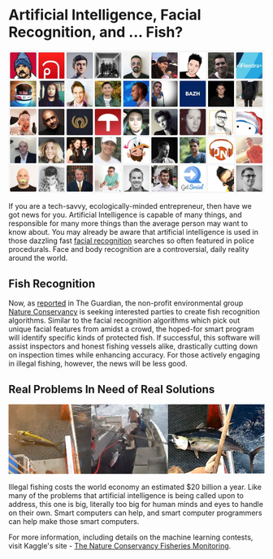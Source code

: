 # Artificial Intelligence, Facial Recognition, and ... Fish?

![Faces)](/static/2016/ui-faces.jpg)

If you are a tech-savvy, ecologically-minded entrepreneur, then have we got news for you. Artificial Intelligence is capable of many things, and responsible for many more things than the average person may want to know about. You may already be aware that artificial intelligence is used in those dazzling fast <a href="http://www.theatlantic.com/technology/archive/2015/07/how-good-facial-recognition-technology-government-regulation/397289/">facial recognition</a> searches so often featured in police procedurals. Face and body recognition are a controversial, daily reality around the world.

## Fish Recognition

Now, as <a href="https://www.theguardian.com/sustainable-business/2016/nov/20/artificial-intelligence-illegal-fishing-tuna-sharks">reported</a> in The Guardian, the non-profit environmental group <a href="http://www.nature.org/">Nature Conservancy</a> is seeking interested parties to create fish recognition algorithms. Similar to the facial recognition algorithms which pick out unique facial features from amidst a crowd, the hoped-for smart program will identify specific kinds of protected fish. If successful, this software will assist inspectors and honest fishing vessels alike, drastically cutting down on inspection times while enhancing accuracy. For those actively engaging in illegal fishing, however, the news will be less good.

## Real Problems In Need of Real Solutions

<img class="full" src="/static/2016/fish-recognition.jpg" alt="Fish Recognition">

Illegal fishing costs the world economy an estimated $20 billion a year. Like many of the problems that artificial intelligence is being called upon to address, this one is big, literally too big for human minds and eyes to handle on their own. Smart computers can help, and smart computer programmers can help make those smart computers.

For more information, including details on the machine learning contests, visit Kaggle's site - <a href="https://www.kaggle.com/c/the-nature-conservancy-fisheries-monitoring">The Nature Conservancy Fisheries Monitoring</a>.
